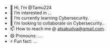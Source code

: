 - 👋 Hi, I’m @Tamu224
- 👀 I’m interested in ...
- 🌱 I’m currently learning Cybersecurity.
- 💞️ I’m looking to collaborate on Cybersecurity..
- 📫 How to reach me @ atsakudya@gmail.com.
- 😄 Pronouns: ...
- ⚡ Fun fact: ...

<!---
Tamu224/Tamu224 is a ✨ special ✨ repository because its `README.md` (this file) appears on your GitHub profile.
You can click the Preview link to take a look at your changes.
--->
